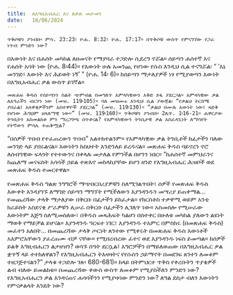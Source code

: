 ```yaml
---
title:  ለእግዚአብሔር እና ለቃሉ መታመን
date:   16/06/2024
---
```


`ጥቅሶቹን ያንብቡ፡ ምሳ. 23:23፣ ዮሐ. 8:32፣ ዮሐ. 17:17። በጥቅሶቹ ውስጥ የምናገኘው የጋራ ነጥብ ምንድን ነው?`

በእውነት እና በሐሰት መካከል ለዘመናት የማያባራ ተጋድሎ ሲደረግ ኖሯል። ሰይጣን ሐሰተኛ እና የሐሰት አባት ነው (ዮሐ. 8፡44)። የእውነት ሁሉ አመንጪ የሆነው የሱስ እንዲህ ሲል ተናግሯል፡ “ ‘እኔ መንገድ፣ እውነት እና ሕይወት ነኝ’ ” (ዮሐ. 14፡ 6)። ከሰይጣን ማታለያዎች ነፃ የሚያወጣን እውነት በእግዚአብሔር ቃል ውስጥ ይገኛል።

`መጽሐፍ ቅዱስ የሰይጣንን ስልት ጭምብል በመግለጥ አምላካዊውን እቅድ ይፋ ያደርጋል። አምላካዊው ቃል ለእግራችን ብርሃን ነው (መዝ. 119፡105)። ባለ መዝሙሩ እንዲህ ሲል ያውጃል፡ “የቃልህ ትርጓሜ ያበራል፤ አላዋቂዎችንም አስተዋዮች ያደርጋል” (መዝ. 119፡130)። “ቃልህ በሙሉ እውነት ነው፤ ጻድቅ የሆነው ሕግህም ዘላለማዊ ነው።” (መዝ. 119፡160)። ጥቅሶቹን ያንብቡ፡ 2ጴጥ. 1፡16-21። ሐዋርያው ትንቢትን አስመልክቶ ምን ማረጋገጫ ሰጥቶናል? የአምላካዊውን ትንቢታዊ ቃል አስፈላጊነት ለማሳየት የትኛውን ምሳሌ ተጠቅሟል?`

“በሰዎች ጥበብ የተፈጠረውን ጥበብ” አልተከተልንም። የአምላካዊው ቃል ትንቢቶች ከፊታችን ባለው መንገድ ላይ ያበሩልናል። እውነትን ከስህተት እንድንለይ ይረዱናል። መጽሐፍ ቅዱስ ባይኖረን ኖሮ ለሰብዓዊው ፍላጎት የተተውንና በቀላሉ መታለል የምንችል በሆንን ነበር። “ከሐሰተኛ መምህራንና ከጨለማ መናፍስት አሳሳች ኃይል ተጽእኖ መከላከያቸው ይሆን ዘንድ የእግዚአብሔር ሕዝቦች ወደ መጽሐፍ ቅዱስ ተመርተዋል።

የመጽሐፍ ቅዱስ ግልጽ ንግግሮች ማጭበርበሪያዎቹን ስለሚገልጥበት፣ ሰዎች የመጽሐፍ ቅዱስ እውቀት እንዳያገኙ ለማገድ ሰይጣን ማግኘት የሚችለውን እያንዳንዱን መሣሪያ ይጠቀማል… የመጨረሻው ታላቅ ማታለያው በቅርቡ በፊታችን ይከፈታል። የክርስቶስ ተቃዋሚ ወይም አንቲ ክራይስት አስደናቂ ሥራዎቹን ሊሠራ በቅርቡ በፊታችን ሊገለጥ ነው። አስመስሎ የሚሠራው እውነትም እጅግ ስለሚመስለው፣ በቅዱስ መጻሕፍት ካልሆነ በስተቀር በሁለቱ መካከል ያለውን ልዩነት ማወቅ የማይቻል ይሆናል። እያንዳንዱ ዓርፍተ ነገር፣ እያንዳንዱ ተአምር በምስክሩ (በመጽሐፍ ቅዱስ) መፈተን አለበት… በመጨረሻው ታላቅ ጦርነት ጸንተው የሚቀሩት በመጽሐፍ ቅዱስ እውነቶች አእምሮአቸውን ያፈረጠሙ ብቻ ናቸው። የሚበረብረው ፈተና ወደ እያንዳንዱ ነፍስ ይመጣል። ከሰዎች ይልቅ እግዚብሔርን ልታዘዝን? ወሳኙ ሰዓት ደርሷል፤ እግሮቻችን በማይለወጠው በእግዚአብሔር ቃል ቋጥኝ ላይ ተተክለዋልን? የእግዚአብሔርን ትእዛዛትና የየሱስን ኃይማኖት በመደገፍ ጸንተን ለመቆም ተዘጋጅተናልን?” ታላቁ ተጋድሎ ገጽ፡ 680-681)። ከላይ በትምህርተ ጥቅስ የቀረቡትን ጥያቄዎች ልብ ብለው ይመልከቱ። በመጨረሻው ቀውስ ውስጥ ለመቆም የሚያስችለን ምንድን ነው? የእግዚአብሔርን ቃል እንዳናጠና ሐሳባችንን የሚያዛባው ምንድን ነው? ለግል ደስታ ብለን እውነትን የምናቃልላት እንዴት ነው?
